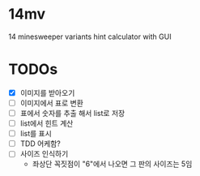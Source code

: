 # 14mv
 14 minesweeper variants hint calculator with GUI


# TODOs
- [X] 이미지를 받아오기
- [ ] 이미지에서 표로 변환
- [ ] 표에서 숫자를 추출 해서 list로 저장
- [ ] list에서 힌트 계산
- [ ] list를 표시
- [ ] TDD 어케함?
- [ ] 사이즈 인식하기
  - 좌상단 꼭짓점이 "6"에서 나오면 그 판의 사이즈는 5임
